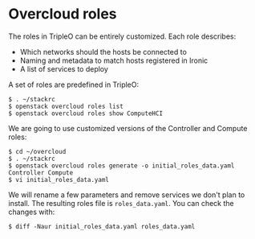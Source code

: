# Overcloud roles

The roles in TripleO can be entirely customized. Each role describes:

* Which networks should the hosts be connected to
* Naming and metadata to match hosts registered in Ironic
* A list of services to deploy

A set of roles are predefined in TripleO:

```console
$ . ~/stackrc
$ openstack overcloud roles list
$ openstack overcloud roles show ComputeHCI
```

We are going to use customized versions of the Controller and Compute roles:

```console
$ cd ~/overcloud
$ . ~/stackrc
$ openstack overcloud roles generate -o initial_roles_data.yaml Controller Compute
$ vi initial_roles_data.yaml 
```

We will rename a few parameters and remove services we don't plan to install. The resulting roles file is `roles_data.yaml`. You can check the changes with:

```console
$ diff -Naur initial_roles_data.yaml roles_data.yaml
```